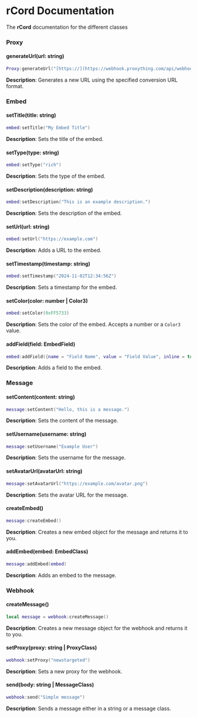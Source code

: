 # rCord Documentation

The **rCord** documentation for the different classes

### Proxy
#### generateUrl(url: string)
```lua
Proxy:generateUrl("[https://](https://webhook.proxything.com/api/webhooks/%s/%s)")
```
**Description**: Generates a new URL using the specified conversion URL format.

### Embed
#### setTitle(title: string)
```lua
embed:setTitle("My Embed Title")
```
**Description**: Sets the title of the embed.

#### setType(type: string)
```lua
embed:setType("rich")
```
**Description**: Sets the type of the embed.

#### setDescription(description: string)
```lua
embed:setDescription("This is an example description.")
```
**Description**: Sets the description of the embed.

#### setUrl(url: string)
```lua
embed:setUrl("https://example.com")
```
**Description**: Adds a URL to the embed.

#### setTimestamp(timestamp: string)
```lua
embed:setTimestamp("2024-11-02T12:34:56Z")
```
**Description**: Sets a timestamp for the embed.

#### setColor(color: number | Color3)
```lua
embed:setColor(0xFF5733)
```
**Description**: Sets the color of the embed. Accepts a number or a `Color3` value.

#### addField(field: EmbedField)
```lua
embed:addField({name = "Field Name", value = "Field Value", inline = true})
```
**Description**: Adds a field to the embed.

### Message
#### setContent(content: string)
```lua
message:setContent("Hello, this is a message.")
```
**Description**: Sets the content of the message.

#### setUsername(username: string)
```lua
message:setUsername("Example User")
```
**Description**: Sets the username for the message.

#### setAvatarUrl(avatarUrl: string)
```lua
message:setAvatarUrl("https://example.com/avatar.png")
```
**Description**: Sets the avatar URL for the message.

#### createEmbed()
```lua
message:createEmbed()
```
**Description**: Creates a new embed object for the message and returns it to you.

#### addEmbed(embed: EmbedClass)
```lua
message:addEmbed(embed)
```
**Description**: Adds an embed to the message.

### Webhook
#### createMessage()
```lua
local message = webhook:createMessage()
```
**Description**: Creates a new message object for the webhook and returns it to you.

#### setProxy(proxy: string | ProxyClass)
```lua
webhook:setProxy("newstargeted")
```
**Description**: Sets a new proxy for the webhook.

#### send(body: string | MessageClass)
```lua
webhook:send("Simple message")
```
**Description**: Sends a message either in a string or a message class.
```

